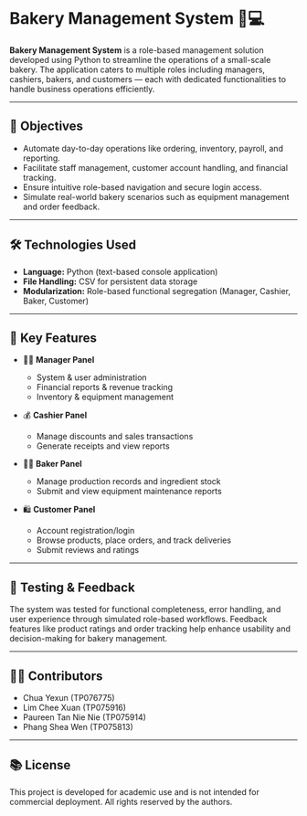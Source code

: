 # Bakery Management System 🥐💻

**Bakery Management System** is a role-based management solution developed using Python to streamline the operations of a small-scale bakery. The application caters to multiple roles including managers, cashiers, bakers, and customers — each with dedicated functionalities to handle business operations efficiently.

---

## 🎯 Objectives

- Automate day-to-day operations like ordering, inventory, payroll, and reporting.
- Facilitate staff management, customer account handling, and financial tracking.
- Ensure intuitive role-based navigation and secure login access.
- Simulate real-world bakery scenarios such as equipment management and order feedback.

---

## 🛠 Technologies Used

- **Language:** Python (text-based console application)
- **File Handling:** CSV for persistent data storage
- **Modularization:** Role-based functional segregation (Manager, Cashier, Baker, Customer)

---

## 🧩 Key Features

- 🧑‍💼 **Manager Panel**
  - System & user administration
  - Financial reports & revenue tracking
  - Inventory & equipment management

- 💰 **Cashier Panel**
  - Manage discounts and sales transactions
  - Generate receipts and view reports

- 👨‍🍳 **Baker Panel**
  - Manage production records and ingredient stock
  - Submit and view equipment maintenance reports

- 🛍️ **Customer Panel**
  - Account registration/login
  - Browse products, place orders, and track deliveries
  - Submit reviews and ratings

---

## 🧪 Testing & Feedback

The system was tested for functional completeness, error handling, and user experience through simulated role-based workflows. Feedback features like product ratings and order tracking help enhance usability and decision-making for bakery management.

---

## 👨‍💻 Contributors

- Chua Yexun (TP076775)  
- Lim Chee Xuan (TP075916)  
- Paureen Tan Nie Nie (TP075914)  
- Phang Shea Wen (TP075813)

---

## 📚 License

This project is developed for academic use and is not intended for commercial deployment. All rights reserved by the authors.
